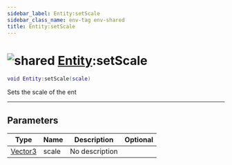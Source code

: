 ```yaml
---
sidebar_label: Entity:setScale
sidebar_class_name: env-tag env-shared
title: Entity:setScale
---
```


# <img src='/img/wiki/shared.png' alt='shared' data-tag='env-tag' /> [Entity](../entity/README.md):setScale

```lua
void Entity:setScale(scale)
```

Sets the scale of the ent<br/>

-----------------
## Parameters

| Type   | Name | Description | Optional |
| ------ | ---- | ----------- | -------: |
| [Vector3](../vector3/README.md) | scale | No description |   |
